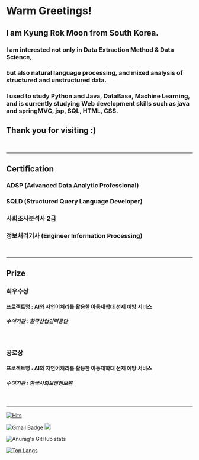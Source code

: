 
# Warm Greetings!
## I am Kyung Rok Moon from South Korea. 

### I am interested not only in Data Extraction Method & Data Science,
### but also natural language processing, and mixed analysis of structured and unstructured data.

### I used to study Python and Java, DataBase, Machine Learning, and is  currently studying Web development skills such as java and springMVC, jsp, SQL, HTML, CSS.

## Thank you for visiting :) 
<br>
<hr>

## Certification 
### ADSP (Advanced Data Analytic Professional)
### SQLD (Structured Query Language Developer)
### 사회조사분석사 2급
### 정보처리기사 (Engineer Information Processing)

<br>
<hr>

## Prize
### 최우수상 
#### 프로젝트명 : AI와 자연어처리를 활용한 아동재학대 선제 예방 서비스 
##### 수여기관 : 한국산업인력공단

<br>

### 공로상 
#### 프로젝트명 : AI와 자연어처리를 활용한 아동재학대 선제 예방 서비스 
##### 수여기관 : 한국사회보장정보원
<br>
<hr>

[![Hits](https://hits.seeyoufarm.com/api/count/incr/badge.svg?url=https%3A%2F%2Fgithub.com%2Fsig6774%2Fsig6774&count_bg=%2379C83D&title_bg=%23555555&icon=&icon_color=%2323F63C&title=hits&edge_flat=true)](https://hits.seeyoufarm.com)

[![Gmail Badge](https://img.shields.io/badge/Gmail-d14836?style=flat-square&logo=Gmail&logoColor=white&link=mailto:fpdl6281@gmail.com)](mailto:fpdl6281@gmail.com)
<a href="https://velog.io/@sig6774" target="_blank"><img src="https://img.shields.io/badge/Velog-20c997?style=flat-square&logo=Vimeo&logoColor=white"/></a>


![Anurag's GitHub stats](https://github-readme-stats.vercel.app/api?username=sig6774&show_icons=true&theme=merko)

[![Top Langs](https://github-readme-stats.vercel.app/api/top-langs/?username=sig6774&layout=compact)](https://github.com/sig6774/github-readme-stats)

